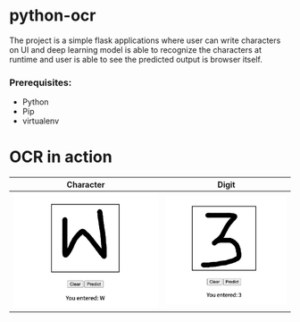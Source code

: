 # python-ocr


The project is a simple flask applications where user can write characters on UI and deep learning model is able to recognize the characters at runtime and user is able to see the predicted output is browser itself.

### Prerequisites:

- Python
- Pip
- virtualenv
# OCR in action

Character                  |  Digit
:-------------------------:|:-------------------------:
![](https://github.com/Aarif1430/python-ocr/blob/master/flask/static/images/w.png)  |  ![](https://github.com/Aarif1430/python-ocr/blob/master/flask/static/images/3.png)